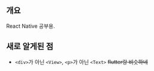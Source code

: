 ## 개요

React Native 공부용.

## 새로 알게된 점

-   `<div>`가 아닌 `<View>`, `<p>`가 아닌 `<Text>` ~~flutter랑 비슷하네~~
